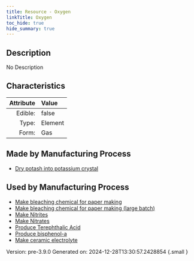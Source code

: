 ```yaml
---
title: Resource - Oxygen
linkTitle: Oxygen
toc_hide: true
hide_summary: true
---
```


## Description
No Description

## Characteristics

| Attribute      | Value |
|--------:|:------|
|Edible:|false|
|Type:|Element|
|Form:|Gas|
 
## Made by Manufacturing Process

- [Dry potash into potassium crystal](/docs/definitions/process/dry-potash-into-potassium-crystal)

## Used by Manufacturing Process

- [Make bleaching chemical for paper making](/docs/definitions/process/make-bleaching-chemical-for-paper-making)
- [Make bleaching chemical for paper making (large batch)](/docs/definitions/process/make-bleaching-chemical-for-paper-making--large-batch-)
- [Make Nitrites](/docs/definitions/process/make-nitrites)
- [Make Nitrates](/docs/definitions/process/make-nitrates)
- [Produce Terephthalic Acid](/docs/definitions/process/produce-terephthalic-acid)
- [Produce bisphenol-a](/docs/definitions/process/produce-bisphenol-a)
- [Make ceramic electrolyte](/docs/definitions/process/make-ceramic-electrolyte)


    

Version: pre-3.9.0 Generated on: 2024-12-28T13:30:57.2428854
{.small }
